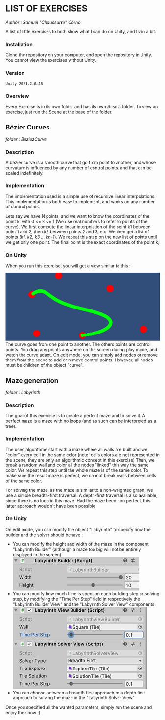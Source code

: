 ﻿# LIST OF EXERCISES

_Author : Samuel "Chaussur**r**e" Corno_

A list of little exercises to both show what I can do on Unity, and train a bit.

### Installation

Clone the repository on your computer, and open the repository in Unity. You cannot view the exercises without Unity.

### Version

    Unity 2021.2.0a15

### Overview

Every Exercise is in its own folder and has its own _Assets_ folder. To view an exercise, just run the Scene at the base of the folder.

## Bézier Curves

_folder : BeziezCurve_

### Description

A bézier curve is a smooth curve that go from point to another, and whose curvature is influenced by any number of control points, and that can be scaled indefinitely.

### Implementation

The implementation used is a simple use of recursive linear interpolations. This implementation is both easy to implement, and works on any number of control points.

Lets say we have N points, and we want to know the coordinates of the point k, with 0 <= k <= 1 (We use real numbers to refer to points of the curve).
We first compute the linear interpolation of the point k1 between point 1 and 2, then k2 between points 2 and 3, etc.
We then get a list of points (_k1, k2, k3 ... kn-1_). We repeat this step on the new list of points until we get only one point. The final point is the exact coordinates of the point k;

### On Unity

When you run this exercise, you will get a view similar to this :

![Bézier Cuvrve](ReadMePictures/Bezier.png)
The curve goes from one point to another. The others points are control points.
You drag any points anywhere on the screen during play mode, and watch the curve adapt.
On edit mode, you can simply add nodes or remove them from the scene to add or remove control points. However, all nodes must be children of the object "curve".

## Maze generation

_folder : Labyrinth_

### Description

The goal of this exercise is to create a perfect maze and to solve it. A perfect maze is a maze with no loops (and as such can be interpreted as a tree).

### Implementation

The used algorithme start with a maze where all walls are built and we "color" every cell in the same color (note: cells colors are not represented in the scene, they are only an algorithmic concept in this exercise)
Then, we break a random wall and color all the nodes "linked" this way the same color. We repeat this step until the whole maze is of the same color.
To make sure the result maze is perfect, we cannot break walls between cells of the same color.

For solving the maze, as the maze is similar to a non-weighted graph, we use a simple breadth-first traversal. A depth-first traversal is also available, since there is no loop in this maze. Had the maze been non perfect, this latter approach wouldn't have been possible

### On Unity

On edit mode, you can modify the object "Labyrinth" to specify how the builder and the solver should behave :

 - You can modify the height and width of the maze in the component "Labyrinth Builder" (although a maze too big will not be entirely displayed in the screen)
 ![Labyrinth Builder](ReadMePictures/LabyrinthBuilder.png)
 - You can modify how much time is spent on each building step or solving step, by modifying the "Time Per Step" field in respectively the "Labyrinth Builder View" and the "Labyrinth Solver View" components.
![Time per steps](ReadmePictures/LabyrinthTimePerStep.png)
 - You can choose between a breadth first approach or a depth first approach to solving the maze in the "Labyrinth Solver View"

 Once you specified all the wanted parameters, simply run the scene and enjoy the show :)